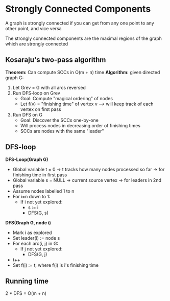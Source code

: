 # Strongly Connected Components
A graph is strongly connected if you can get from any one point to any other point, and vice versa

The strongly connected components are the maximal regions of the graph which are strongly connected

## Kosaraju's two-pass algorithm
__Theorem:__ Can compute SCCs in O(m + n) time
__Algorithm:__ given directed graph G:
1. Let Grev = G with all arcs reversed
2. Run DFS-loop on Grev
    * Goal: Compute "magical ordering" of nodes
    * Let f(v) = "finishing time" of vertex v --> will keep track of each vertex on first pass
3. Run DFS on G
    * Goal: Discover the SCCs one-by-one
    * Will process nodes in decreasing order of finishing times
    * SCCs are nodes with the same "leader"

## DFS-loop
__DFS-Loop(Graph G)__
* Global variable t = 0 -> t tracks how many nodes processed so far -> for finishing time in first pass
* Global variable s = NULL -> current source vertex -> for leaders in 2nd pass
* Assume nodes labelled 1 to n
* For i=n down to 1:
    * If i not yet explored:
        * s := i
        * DFS(G, s)

__DFS(Graph G, node i)__
* Mark i as explored
* Set leader(i) := node s
* For each arc(i, j) in G:
    * If j not yet explored:
        * DFS(G, j)
* t++
* Set f(i) := t, where f(i) is i's finishing time

## Running time
2 * DFS = O(m + n)